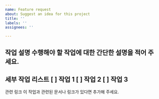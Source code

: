 ```yaml
---
name: Feature request
about: Suggest an idea for this project
title: ''
labels: ''
assignees: ''

---
```


작업 설명
수행해야 할 작업에 대한 간단한 설명을 적어 주세요.
---
세부 작업 리스트
[ ] 작업 1
[ ] 작업 2
[ ] 작업 3
---
관련 링크
이 작업과 관련된 문서나 링크가 있다면 추가해 주세요.

